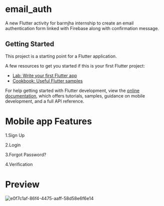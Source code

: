 # email_auth

A new Flutter activity for barmjha internship to create an email authentication form linked with Firebase along with confirmation message.

## Getting Started

This project is a starting point for a Flutter application.

A few resources to get you started if this is your first Flutter project:

- [Lab: Write your first Flutter app](https://docs.flutter.dev/get-started/codelab)
- [Cookbook: Useful Flutter samples](https://docs.flutter.dev/cookbook)

For help getting started with Flutter development, view the
[online documentation](https://docs.flutter.dev/), which offers tutorials,
samples, guidance on mobile development, and a full API reference.

# Mobile app Features
1.Sign Up

2.Login

3.Forgot Password?

4.Verification

# Preview 
![e0f7c1af-86f4-4475-aaff-58d58e6f6e14](https://github.com/RoaaAmin/Email-auth/assets/66753937/f8a9b5f9-0485-4fd8-843a-e7dbc7be796f)




